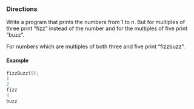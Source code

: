 ### Directions

Write a program that prints the numbers from 1 to n. But for multiples of three print “fizz” instead of the number and for the multiples of five print “buzz”. 

For numbers which are multiples of both three and five print “fizzbuzz”.

#### Example

```python
fizzBuzz(5);
1
2
fizz
4
buzz
```
